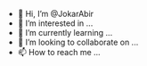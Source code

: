 - 👋 Hi, I’m @JokarAbir
- 👀 I’m interested in ...
- 🌱 I’m currently learning ...
- 💞️ I’m looking to collaborate on ...
- 📫 How to reach me ...

<!---
JokarAbir/JokarAbir is a ✨ special ✨ repository because its `README.md` (Jokar Abir) appears on your GitHub profile.
You can click the Preview link to take a look at your changes.
--->
